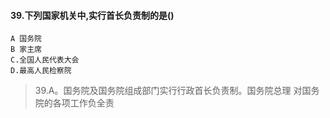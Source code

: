 #### 39.下列国家机关中,实行首长负责制的是()
    A 国务院
    B 家主席
    C.全国人民代表大会
    D.最高人民检察院
>  39.A。国务院及国务院组成部门实行行政首长负责制。国务院总理
    对国务院的各项工作负全责
